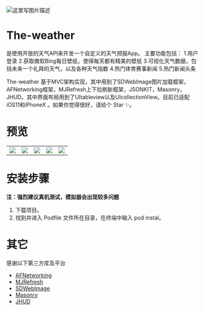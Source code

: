 
![这里写图片描述](https://github.com/ShenJieSuzhou/CoolFrame/blob/master/screenshot/icon.png)
# The-weather
是使用开放的天气API来开发一个自定义的天气预报App。
主要功能包括：
1.用户登录
2.获取微软Bing每日壁纸，使得每天都有精美的壁纸
3.可视化天气数据，包括未来一个礼拜的天气，以及各种天气指数
4.热门体育赛事新闻
5.热门新闻头条

The-weather 基于MVC架构实现，其中用到了SDWebImage图片加载框架，AFNetworking框架，MJRefresh上下拉刷新框架，JSONKIT，Masonry，JHUD。其中界面布局用到了UItableview以及UIcollectionView。目前已适配iOS11和iPhoneX 。如果你觉得很好，请给个 Star ✨。

# 预览
<table>
    <tr>
        <td><img src="https://github.com/ShenJieSuzhou/CoolFrame/blob/master/screenshot/1.jpg"></td>
        <td><img src="https://github.com/ShenJieSuzhou/CoolFrame/blob/master/screenshot/2.PNG"></td>
        <td><img src="https://github.com/ShenJieSuzhou/CoolFrame/blob/master/screenshot/3.PNG"></td>
        <td><img src="https://github.com/ShenJieSuzhou/CoolFrame/blob/master/screenshot/4.PNG"></td>
        <td><img src="https://github.com/ShenJieSuzhou/CoolFrame/blob/master/screenshot/5.PNG"></td>
    </tr>
</table>


# 安装步骤

**注：强烈建议真机测试，模拟器会出现较多问题**
1. 下载项目。
2. 找到并进入 Podfile 文件所在目录，在终端中输入 pod instal。

# 其它

感谢以下第三方库及平台
*   [AFNetworking](https://github.com/AFNetworking/AFNetworking)
*   [MJRefresh](https://github.com/CoderMJLee/MJRefresh)
*   [SDWebImage](https://github.com/rs/SDWebImage)
*   [Masonry](https://github.com/SnapKit/Masonry)
*   [JHUD](https://github.com/Jinxiansen/JHUD)


